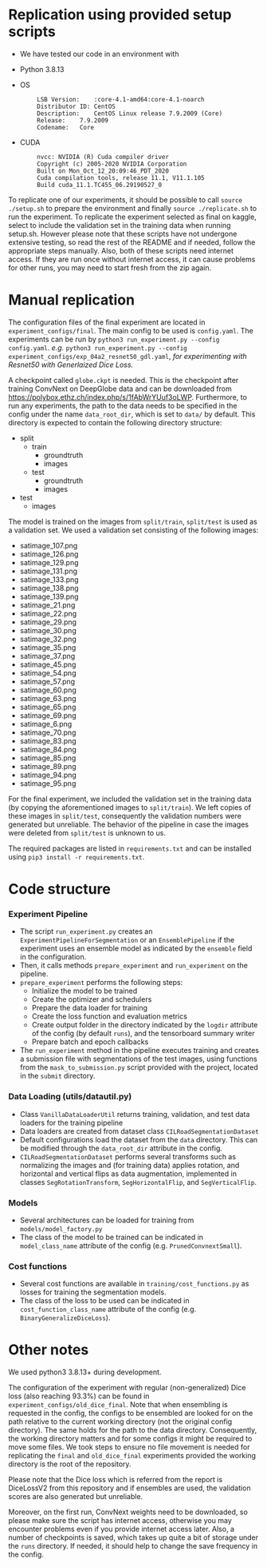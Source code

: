 

# Replication using provided setup scripts

- We have tested our code in an environment with

- Python 3.8.13
- OS
```
        LSB Version:	:core-4.1-amd64:core-4.1-noarch
        Distributor ID:	CentOS
        Description:	CentOS Linux release 7.9.2009 (Core)
        Release:	7.9.2009
        Codename:	Core
``` 
- CUDA
```
        nvcc: NVIDIA (R) Cuda compiler driver
        Copyright (c) 2005-2020 NVIDIA Corporation
        Built on Mon_Oct_12_20:09:46_PDT_2020
        Cuda compilation tools, release 11.1, V11.1.105
        Build cuda_11.1.TC455_06.29190527_0
```

To replicate one of our experiments, it should be possible to call `source ./setup.sh` to prepare the environment and finally `source ./replicate.sh` to run the experiment. To replicate the experiment selected as final on kaggle, select to include the validation set in the training data when running setup.sh. However please note that these scripts have not undergone extensive testing, so read the rest of the README and if needed, follow the appropriate steps manually. Also, both of these scripts need internet access. If they are run once without internet access, it can cause problems for other runs, you may need to start fresh from the zip again.

# Manual replication
The configuration files of the final experiment are located in `experiment_configs/final`. The main config to be used is `config.yaml`. The experiments can be run by `python3 run_experiment.py --config config.yaml`. _e.g._ `python3 run_experiment.py --config experiment_configs/exp_04a2_resnet50_gdl.yaml`, _for experimenting with Resnet50 with Generlaized Dice Loss._

A checkpoint called `globe.ckpt` is needed. This is the checkpoint after training ConvNext on DeepGlobe data and can be downloaded from https://polybox.ethz.ch/index.php/s/1fAbWrYUuf3oLWP.
Furthermore, to run any experiments, the path to the data needs to be specified in the config under the name `data_root_dir`, which is set to `data/` by default. This directory is expected to contain the following directory structure:
- split
    - train
        - groundtruth
        - images
    - test
        - groundtruth
        - images
- test
    - images

The model is trained on the images from `split/train`, `split/test` is used as a validation set. We used a validation set consisting of the following images:
- satimage_107.png
- satimage_126.png
- satimage_129.png
- satimage_131.png
- satimage_133.png
- satimage_138.png
- satimage_139.png
- satimage_21.png
- satimage_22.png
- satimage_29.png
- satimage_30.png
- satimage_32.png
- satimage_35.png
- satimage_37.png
- satimage_45.png
- satimage_54.png
- satimage_57.png
- satimage_60.png
- satimage_63.png
- satimage_65.png
- satimage_69.png
- satimage_6.png
- satimage_70.png
- satimage_83.png
- satimage_84.png
- satimage_85.png
- satimage_89.png
- satimage_94.png
- satimage_95.png

For the final experiment, we included the validation set in the training data (by copying the aforementioned images to `split/train`). We left copies of these images in `split/test`, consequently the validation numbers were generated but unreliable. The behavior of the pipeline in case the images were deleted from `split/test` is unknown to us.

The required packages are listed in `requirements.txt` and can be installed using `pip3 install -r requirements.txt`.

# Code structure

### Experiment Pipeline

- The script `run_experiment.py` creates an `ExperimentPipelineForSegmentation` or an `EnsemblePipeline` if the experiment uses an ensemble model as indicated by the `ensemble` field in the configuration.
- Then, it calls methods `prepare_experiment` and `run_experiment` on the pipeline.
- `prepare_experiment` performs the following steps:
    - Initialize the model to be trained
    - Create the optimizer and schedulers
    - Prepare the data loader for training
    - Create the loss function and evaluation metrics
    - Create output folder in the directory indicated by the `logdir` attribute of the config (by default `runs`), and the tensorboard summary writer
    - Prepare batch and epoch callbacks
- The `run_experiment` method in the pipeline executes training and creates a submission file with segmentations of the test images, using functions from the `mask_to_submission.py` script provided with the project, located in the `submit` directory.

### Data Loading (utils/datautil.py)

- Class `VanillaDataLoaderUtil` returns training, validation, and test data loaders for the training pipeline
- Data loaders are created from dataset class `CILRoadSegmentationDataset`
- Default configurations load the dataset from the `data` directory. This can be modified through the `data_root_dir` attribute in the config.
- `CILRoadSegmentationDataset` performs several transforms such as normalizing the images and (for training data) applies rotation, and horizontal and vertical flips as data augmentation, implemented in classes `SegRotationTransform`, `SegHorizontalFlip`, and `SegVerticalFlip`.

### Models

- Several architectures can be loaded for training from `models/model_factory.py`
- The class of the model to be trained can be indicated in `model_class_name` attribute of the config (e.g. `PrunedConvnextSmall`).

### Cost functions

- Several cost functions are available in `training/cost_functions.py` as losses for training the segmentation models.
- The class of the loss to be used can be indicated in `cost_function_class_name` attribute of the config (e.g. `BinaryGeneralizeDiceLoss`).

# Other notes
We used python3 3.8.13+ during development.

The configuration of the experiment with regular (non-generalized) Dice loss (also reaching 93.3%) can be found in `experiment_configs/old_dice_final`. Note that when ensembling is requested in the config, the configs to be ensembled are looked for on the path relative to the current working directory (not the original config directory). The same holds for the path to the data directory. Consequently, the working directory matters and for some configs it might be required to move some files. We took steps to ensure no file movement is needed for replicating the `final` and `old_dice_final` experiments provided the working directory is the root of the repository.

Please note that the Dice loss which is referred from the report is DiceLossV2 from this repository and if ensembles are used, the validation scores are also generated but unreliable.

Moreover, on the first run, ConvNext weights need to be downloaded, so please make sure the script has internet access, otherwise you may encounter problems even if you provide internet access later. Also, a number of checkpoints is saved, which takes up quite a bit of storage under the `runs` directory. If needed, it should help to change the save frequency in the config.
